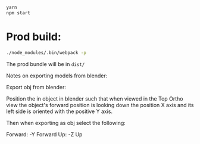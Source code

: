 ```bash
yarn
npm start
```
# Prod build:

```bash
./node_modules/.bin/webpack -p
```
The prod bundle will be in `dist/`

Notes on exporting models from blender:

Export obj from blender:

Position the in object in blender such that when viewed in the Top Ortho view
the object's forward position is looking down the position X axis and its
left side is oriented with the positive Y axis.

Then when exporting as obj select the following:

Forward: -Y Forward
Up: -Z Up
